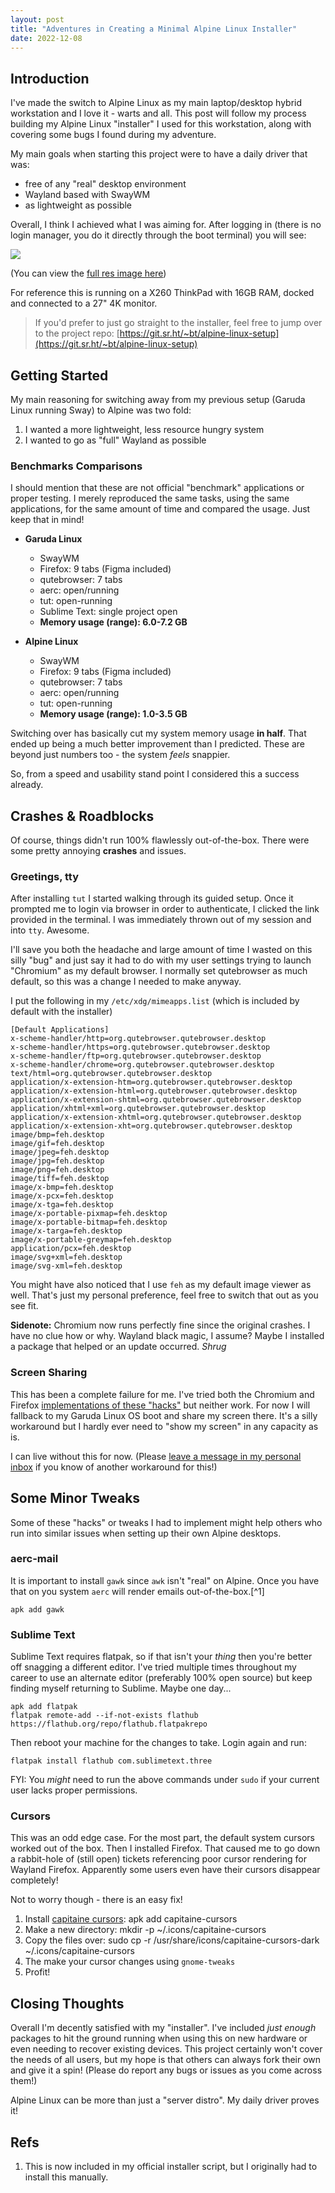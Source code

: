 ```yaml
---
layout: post
title: "Adventures in Creating a Minimal Alpine Linux Installer"
date: 2022-12-08
---
```



## Introduction

I've made the switch to Alpine Linux as my main laptop/desktop hybrid
workstation and I love it - warts and all. This post will follow my process building my Alpine Linux "installer" I used for this workstation, along with covering some bugs I found during my adventure.

My main goals when starting this project were to have a daily driver that was:

- free of any "real" desktop environment
- Wayland based with SwayWM
- as lightweight as possible

Overall, I think I achieved what I was aiming for. After logging in (there is no login manager, you do it directly through the boot terminal) you will see:

![](/public/images/alpine-1.jpg)

(You can view the [full res image here](/public/images/alpine-1.jpg))

For reference this is running on a X260 ThinkPad with 16GB RAM, docked and connected to a 27" 4K monitor.

> If you'd prefer to just go straight to the installer, feel free to jump over to the project repo: [https://git.sr.ht/~bt/alpine-linux-setup](https://git.sr.ht/~bt/alpine-linux-setup)

## Getting Started

My main reasoning for switching away from my previous setup (Garuda Linux running Sway) to Alpine was two fold:

1. I wanted a more lightweight, less resource hungry system
2. I wanted to go as "full" Wayland as possible

### Benchmarks Comparisons

I should mention that these are not official "benchmark" applications or proper testing. I merely reproduced the same tasks, using the same applications, for the same amount of time and compared the usage. Just keep that in mind!

- **Garuda Linux**
  - SwayWM
  - Firefox: 9 tabs (Figma included)
  - qutebrowser: 7 tabs
  - aerc: open/running
  - tut: open-running
  - Sublime Text: single project open
  - **Memory usage (range): 6.0-7.2 GB**

- **Alpine Linux**
  - SwayWM
  - Firefox: 9 tabs (Figma included)
  - qutebrowser: 7 tabs
  - aerc: open/running
  - tut: open-running
  - **Memory usage (range): 1.0-3.5 GB**

Switching over has basically cut my system memory usage **in half**. That ended up being a much better improvement than I predicted. These are beyond just numbers too - the system *feels* snappier.

So, from a speed and usability stand point I considered this a success already.

## Crashes &amp; Roadblocks

Of course, things didn't run 100% flawlessly out-of-the-box. There were some pretty annoying **crashes** and issues.

### Greetings, tty

After installing `tut` I started walking through its guided setup. Once it prompted me to login via browser in order to authenticate, I clicked the link provided in the terminal. I was immediately thrown out of my session and into `tty`. Awesome.

I'll save you both the headache and large amount of time I wasted on this silly "bug" and just say it had to do with my user settings trying to launch "Chromium" as my default browser. I normally set qutebrowser as much default, so this was a change I needed to make anyway.

I put the following in my `/etc/xdg/mimeapps.list` (which is included by default with the installer)

    [Default Applications]
    x-scheme-handler/http=org.qutebrowser.qutebrowser.desktop
    x-scheme-handler/https=org.qutebrowser.qutebrowser.desktop
    x-scheme-handler/ftp=org.qutebrowser.qutebrowser.desktop
    x-scheme-handler/chrome=org.qutebrowser.qutebrowser.desktop
    text/html=org.qutebrowser.qutebrowser.desktop
    application/x-extension-htm=org.qutebrowser.qutebrowser.desktop
    application/x-extension-html=org.qutebrowser.qutebrowser.desktop
    application/x-extension-shtml=org.qutebrowser.qutebrowser.desktop
    application/xhtml+xml=org.qutebrowser.qutebrowser.desktop
    application/x-extension-xhtml=org.qutebrowser.qutebrowser.desktop
    application/x-extension-xht=org.qutebrowser.qutebrowser.desktop
    image/bmp=feh.desktop
    image/gif=feh.desktop
    image/jpeg=feh.desktop
    image/jpg=feh.desktop
    image/png=feh.desktop
    image/tiff=feh.desktop
    image/x-bmp=feh.desktop
    image/x-pcx=feh.desktop
    image/x-tga=feh.desktop
    image/x-portable-pixmap=feh.desktop
    image/x-portable-bitmap=feh.desktop
    image/x-targa=feh.desktop
    image/x-portable-greymap=feh.desktop
    application/pcx=feh.desktop
    image/svg+xml=feh.desktop
    image/svg-xml=feh.desktop

You might have also noticed that I use `feh` as my default image viewer as well. That's just my personal preference, feel free to switch that out as you see fit.

**Sidenote:** Chromium now runs perfectly fine since the original crashes. I have no clue how or why. Wayland black magic, I assume? Maybe I installed a package that helped or an update occurred. *Shrug*

### Screen Sharing

This has been a complete failure for me. I've tried both the Chromium and Firefox [implementations of these "hacks"](https://lr.vern.cc/r/swaywm/comments/l4e55v/guide_how_to_screenshare_from_chromiumfirefox/) but neither work. For now I will fallback to my Garuda Linux OS boot and share my screen there. It's a silly workaround but I hardly ever need to "show my screen" in any capacity as is.

I can live without this for now. (Please [leave a message in my personal inbox](https://lists.sr.ht/~bt/public-inbox) if you know of another workaround for this!)

## Some Minor Tweaks

Some of these "hacks" or tweaks I had to implement might help others who run into similar issues when setting up their own Alpine desktops.

### aerc-mail

It is important to install `gawk` since `awk` isn't "real" on Alpine. Once you have that on you system `aerc` will render emails out-of-the-box.[^1]

    apk add gawk

### Sublime Text

Sublime Text requires flatpak, so if that isn't your *thing* then you're better off snagging a different editor. I've tried multiple times throughout my career to use an alternate editor (preferably 100% open source) but keep finding myself returning to Sublime. Maybe one day...

    apk add flatpak
    flatpak remote-add --if-not-exists flathub https://flathub.org/repo/flathub.flatpakrepo


Then reboot your machine for the changes to take. Login again and run:

    flatpak install flathub com.sublimetext.three

FYI: You *might* need to run the above commands under `sudo` if your current user lacks proper permissions.


### Cursors

This was an odd edge case. For the most part, the default system cursors worked out of the box. Then I installed Firefox. That caused me to go down a rabbit-hole of (still open) tickets referencing poor cursor rendering for Wayland Firefox. Apparently some users even have their cursors disappear completely!

Not to worry though - there is an easy fix!

1. Install [capitaine cursors](https://github.com/keeferrourke/capitaine-cursors):
    apk add capitaine-cursors
2. Make a new directory:
    mkdir -p ~/.icons/capitaine-cursors
3. Copy the files over: 
    sudo cp -r /usr/share/icons/capitaine-cursors-dark ~/.icons/capitaine-cursors
4. The make your cursor changes using `gnome-tweaks`
5. Profit!

## Closing Thoughts

Overall I'm decently satisfied with my "installer". I've included *just enough* packages to hit the ground running when using this on new hardware or even needing to recover existing devices. This project certainly won't cover the needs of all users, but my hope is that others can always fork their own and give it a spin! (Please do report any bugs or issues as you come across them!)

Alpine Linux can be more than just a "server distro". My daily driver proves it!

## Refs

1. This is now included in my official installer script, but I originally had to install this manually.
